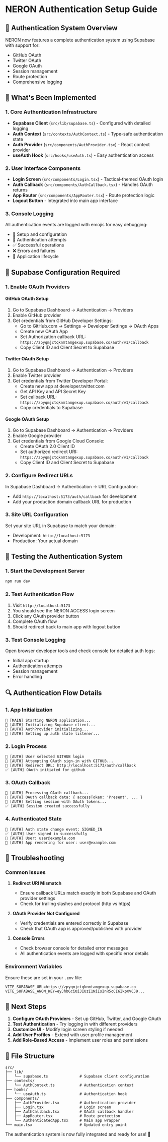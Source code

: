  # NERON Authentication Setup Guide

## 🔐 Authentication System Overview

NERON now features a complete authentication system using Supabase with support for:
- GitHub OAuth
- Twitter OAuth  
- Google OAuth
- Session management
- Route protection
- Comprehensive logging

## 🚀 What's Been Implemented

### 1. Core Authentication Infrastructure
- **Supabase Client** (`src/lib/supabase.ts`) - Configured with detailed logging
- **Auth Context** (`src/contexts/AuthContext.ts`) - Type-safe authentication state
- **Auth Provider** (`src/components/AuthProvider.tsx`) - React context provider
- **useAuth Hook** (`src/hooks/useAuth.ts`) - Easy authentication access

### 2. User Interface Components
- **Login Screen** (`src/components/Login.tsx`) - Tactical-themed OAuth login
- **Auth Callback** (`src/components/AuthCallback.tsx`) - Handles OAuth returns
- **App Router** (`src/components/AppRouter.tsx`) - Route protection logic
- **Logout Button** - Integrated into main app interface

### 3. Console Logging
All authentication events are logged with emojis for easy debugging:
- 🔧 Setup and configuration
- 🔐 Authentication attempts
- ✅ Successful operations
- ❌ Errors and failures
- 🚀 Application lifecycle

## 🔧 Supabase Configuration Required

### 1. Enable OAuth Providers

#### GitHub OAuth Setup
1. Go to Supabase Dashboard → Authentication → Providers
2. Enable GitHub provider
3. Get credentials from GitHub Developer Settings:
   - Go to GitHub.com → Settings → Developer Settings → OAuth Apps
   - Create new OAuth App
   - Set Authorization callback URL: `https://zpyqmjctqknmtamgexup.supabase.co/auth/v1/callback`
   - Copy Client ID and Client Secret to Supabase

#### Twitter OAuth Setup
1. Go to Supabase Dashboard → Authentication → Providers
2. Enable Twitter provider
3. Get credentials from Twitter Developer Portal:
   - Create new app at developer.twitter.com
   - Get API Key and API Secret Key
   - Set callback URL: `https://zpyqmjctqknmtamgexup.supabase.co/auth/v1/callback`
   - Copy credentials to Supabase

#### Google OAuth Setup
1. Go to Supabase Dashboard → Authentication → Providers
2. Enable Google provider
3. Get credentials from Google Cloud Console:
   - Create OAuth 2.0 Client ID
   - Set authorized redirect URI: `https://zpyqmjctqknmtamgexup.supabase.co/auth/v1/callback`
   - Copy Client ID and Client Secret to Supabase

### 2. Configure Redirect URLs
In Supabase Dashboard → Authentication → URL Configuration:
- Add `http://localhost:5173/auth/callback` for development
- Add your production domain callback URL for production

### 3. Site URL Configuration
Set your site URL in Supabase to match your domain:
- Development: `http://localhost:5173`
- Production: Your actual domain

## 🧪 Testing the Authentication System

### 1. Start the Development Server
```bash
npm run dev
```

### 2. Test Authentication Flow
1. Visit `http://localhost:5173`
2. You should see the NERON ACCESS login screen
3. Click any OAuth provider button
4. Complete OAuth flow
5. Should redirect back to main app with logout button

### 3. Test Console Logging
Open browser developer tools and check console for detailed auth logs:
- Initial app startup
- Authentication attempts
- Session management
- Error handling

## 🔍 Authentication Flow Details

### 1. App Initialization
```
🚀 [MAIN] Starting NERON application...
🔧 [AUTH] Initializing Supabase client...
🔧 [AUTH] AuthProvider initializing...
🔧 [AUTH] Setting up auth state listener...
```

### 2. Login Process
```
🔐 [AUTH] User selected GITHUB login
🔐 [AUTH] Attempting OAuth sign-in with GITHUB...
🔐 [AUTH] Redirect URL: http://localhost:5173/auth/callback
✅ [AUTH] OAuth initiated for github
```

### 3. OAuth Callback
```
🔐 [AUTH] Processing OAuth callback...
🔐 [AUTH] OAuth callback data: { accessToken: 'Present', ... }
🔐 [AUTH] Setting session with OAuth tokens...
✅ [AUTH] Session created successfully
```

### 4. Authenticated State
```
🔐 [AUTH] Auth state change event: SIGNED_IN
✅ [AUTH] User signed in successfully
👤 [AUTH] User: user@example.com
🔧 [AUTH] App rendering for user: user@example.com
```

## 🚨 Troubleshooting

### Common Issues

1. **Redirect URI Mismatch**
   - Ensure callback URLs match exactly in both Supabase and OAuth provider settings
   - Check for trailing slashes and protocol (http vs https)

2. **OAuth Provider Not Configured**
   - Verify credentials are entered correctly in Supabase
   - Check that OAuth app is approved/published with provider

3. **Console Errors**
   - Check browser console for detailed error messages
   - All authentication events are logged with specific error details

### Environment Variables
Ensure these are set in your `.env` file:
```
VITE_SUPABASE_URL=https://zpyqmjctqknmtamgexup.supabase.co
VITE_SUPABASE_ANON_KEY=eyJhbGciOiJIUzI1NiIsInR5cCI6IkpXVCJ9...
```

## 🎯 Next Steps

1. **Configure OAuth Providers** - Set up GitHub, Twitter, and Google OAuth
2. **Test Authentication** - Try logging in with different providers
3. **Customize UI** - Modify login screen styling if needed
4. **Add User Profiles** - Extend with user profile management
5. **Add Role-Based Access** - Implement user roles and permissions

## 📁 File Structure

```
src/
├── lib/
│   └── supabase.ts              # Supabase client configuration
├── contexts/
│   └── AuthContext.ts           # Authentication context
├── hooks/
│   └── useAuth.ts               # Authentication hook
├── components/
│   ├── AuthProvider.tsx         # Authentication provider
│   ├── Login.tsx                # Login screen
│   ├── AuthCallback.tsx         # OAuth callback handler
│   ├── AppRouter.tsx            # Route protection
│   └── AuthenticatedApp.tsx     # Main app wrapper
└── main.tsx                     # Updated entry point
```

The authentication system is now fully integrated and ready for use! 🎉 